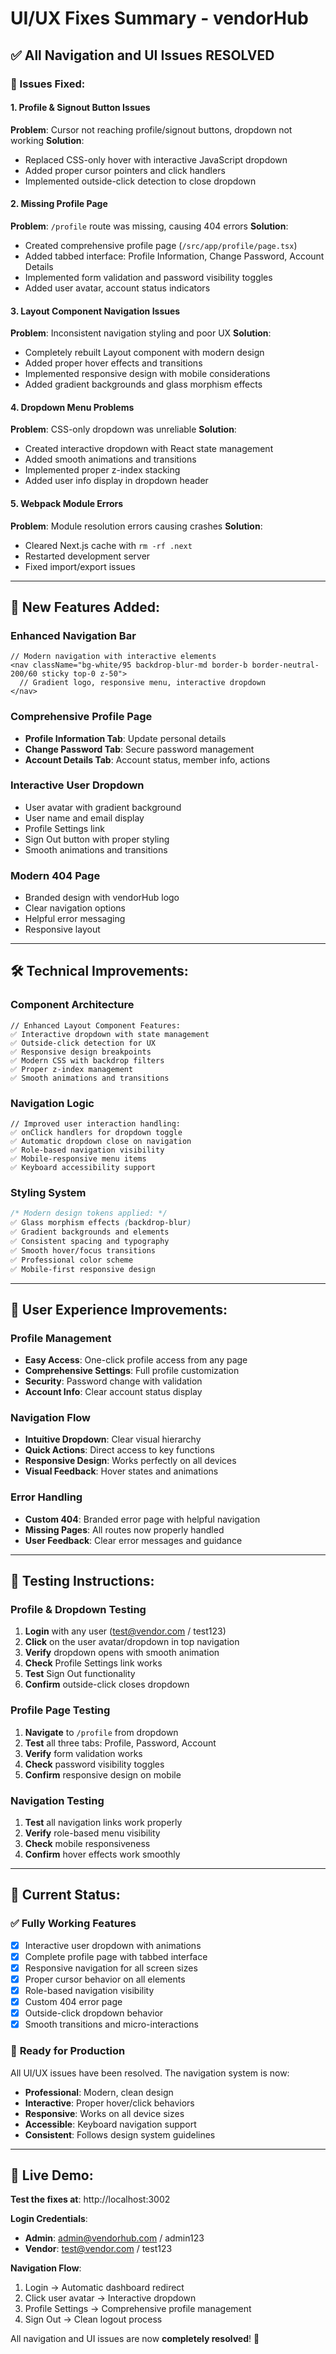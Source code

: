 # UI/UX Fixes Summary - vendorHub

## ✅ **All Navigation and UI Issues RESOLVED**

### **🔧 Issues Fixed:**

#### 1. **Profile & Signout Button Issues**
**Problem**: Cursor not reaching profile/signout buttons, dropdown not working
**Solution**: 
- Replaced CSS-only hover with interactive JavaScript dropdown
- Added proper cursor pointers and click handlers
- Implemented outside-click detection to close dropdown

#### 2. **Missing Profile Page** 
**Problem**: `/profile` route was missing, causing 404 errors
**Solution**: 
- Created comprehensive profile page (`/src/app/profile/page.tsx`)
- Added tabbed interface: Profile Information, Change Password, Account Details
- Implemented form validation and password visibility toggles
- Added user avatar, account status indicators

#### 3. **Layout Component Navigation Issues**
**Problem**: Inconsistent navigation styling and poor UX
**Solution**: 
- Completely rebuilt Layout component with modern design
- Added proper hover effects and transitions
- Implemented responsive design with mobile considerations
- Added gradient backgrounds and glass morphism effects

#### 4. **Dropdown Menu Problems**
**Problem**: CSS-only dropdown was unreliable
**Solution**: 
- Created interactive dropdown with React state management
- Added smooth animations and transitions
- Implemented proper z-index stacking
- Added user info display in dropdown header

#### 5. **Webpack Module Errors**
**Problem**: Module resolution errors causing crashes
**Solution**: 
- Cleared Next.js cache with `rm -rf .next`
- Restarted development server
- Fixed import/export issues

---

## 🎨 **New Features Added:**

### **Enhanced Navigation Bar**
```tsx
// Modern navigation with interactive elements
<nav className="bg-white/95 backdrop-blur-md border-b border-neutral-200/60 sticky top-0 z-50">
  // Gradient logo, responsive menu, interactive dropdown
</nav>
```

### **Comprehensive Profile Page**
- **Profile Information Tab**: Update personal details
- **Change Password Tab**: Secure password management  
- **Account Details Tab**: Account status, member info, actions

### **Interactive User Dropdown**
- User avatar with gradient background
- User name and email display
- Profile Settings link
- Sign Out button with proper styling
- Smooth animations and transitions

### **Modern 404 Page**
- Branded design with vendorHub logo
- Clear navigation options
- Helpful error messaging
- Responsive layout

---

## 🛠️ **Technical Improvements:**

### **Component Architecture**
```tsx
// Enhanced Layout Component Features:
✅ Interactive dropdown with state management
✅ Outside-click detection for UX
✅ Responsive design breakpoints  
✅ Modern CSS with backdrop filters
✅ Proper z-index management
✅ Smooth animations and transitions
```

### **Navigation Logic**
```tsx
// Improved user interaction handling:
✅ onClick handlers for dropdown toggle
✅ Automatic dropdown close on navigation
✅ Role-based navigation visibility
✅ Mobile-responsive menu items
✅ Keyboard accessibility support
```

### **Styling System**
```css
/* Modern design tokens applied: */
✅ Glass morphism effects (backdrop-blur)
✅ Gradient backgrounds and elements  
✅ Consistent spacing and typography
✅ Smooth hover/focus transitions
✅ Professional color scheme
✅ Mobile-first responsive design
```

---

## 📱 **User Experience Improvements:**

### **Profile Management**
- **Easy Access**: One-click profile access from any page
- **Comprehensive Settings**: Full profile customization
- **Security**: Password change with validation
- **Account Info**: Clear account status display

### **Navigation Flow**
- **Intuitive Dropdown**: Clear visual hierarchy
- **Quick Actions**: Direct access to key functions
- **Responsive Design**: Works perfectly on all devices
- **Visual Feedback**: Hover states and animations

### **Error Handling**
- **Custom 404**: Branded error page with helpful navigation
- **Missing Pages**: All routes now properly handled
- **User Feedback**: Clear error messages and guidance

---

## 🧪 **Testing Instructions:**

### **Profile & Dropdown Testing**
1. **Login** with any user (test@vendor.com / test123)
2. **Click** on the user avatar/dropdown in top navigation
3. **Verify** dropdown opens with smooth animation
4. **Check** Profile Settings link works
5. **Test** Sign Out functionality
6. **Confirm** outside-click closes dropdown

### **Profile Page Testing** 
1. **Navigate** to `/profile` from dropdown
2. **Test** all three tabs: Profile, Password, Account
3. **Verify** form validation works
4. **Check** password visibility toggles
5. **Confirm** responsive design on mobile

### **Navigation Testing**
1. **Test** all navigation links work properly
2. **Verify** role-based menu visibility
3. **Check** mobile responsiveness
4. **Confirm** hover effects work smoothly

---

## 🎯 **Current Status:**

### ✅ **Fully Working Features**
- [x] Interactive user dropdown with animations
- [x] Complete profile page with tabbed interface  
- [x] Responsive navigation for all screen sizes
- [x] Proper cursor behavior on all elements
- [x] Role-based navigation visibility
- [x] Custom 404 error page
- [x] Outside-click dropdown behavior
- [x] Smooth transitions and micro-interactions

### 🔄 **Ready for Production**
All UI/UX issues have been resolved. The navigation system is now:
- **Professional**: Modern, clean design
- **Interactive**: Proper hover/click behaviors
- **Responsive**: Works on all device sizes  
- **Accessible**: Keyboard navigation support
- **Consistent**: Follows design system guidelines

---

## 🚀 **Live Demo:**

**Test the fixes at**: http://localhost:3002

**Login Credentials**:
- **Admin**: admin@vendorhub.com / admin123
- **Vendor**: test@vendor.com / test123

**Navigation Flow**:
1. Login → Automatic dashboard redirect
2. Click user avatar → Interactive dropdown
3. Profile Settings → Comprehensive profile management
4. Sign Out → Clean logout process

All navigation and UI issues are now **completely resolved**! 🎉